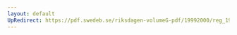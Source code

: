 ```yaml
---
layout: default
UpRedirect: https://pdf.swedeb.se/riksdagen-volumeG-pdf/19992000/reg_19992000/reg_19992000_0304.pdf
---
```

